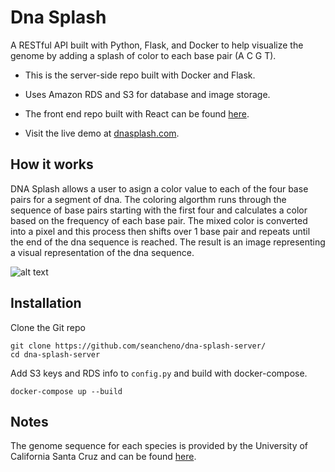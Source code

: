 # Dna Splash 

A RESTful API built with Python, Flask, and Docker to help visualize the genome by adding a splash of color to each base pair (A C G T). 

* This is the server-side repo built with Docker and Flask. 

* Uses Amazon RDS and S3 for database and image storage.

* The front end repo built with React can be found [here](https://github.com/seancheno/dna-splash-client).

* Visit the live demo at [dnasplash.com](https://dnasplash.com).


## How it works 

DNA Splash allows a user to asign a color value to each of the four base pairs for a segment of dna. The coloring algorthm runs through the sequence of base pairs starting with the first four and calculates a color based on the frequency of each base pair. The mixed color is converted into a pixel and this process then shifts over 1 base pair and repeats until the end of the dna sequence is reached. The result is an image representing a visual representation of the dna sequence.

![alt text](http://dnasplash.com/images/diagram1.jpg)


## Installation

Clone the Git repo

    git clone https://github.com/seancheno/dna-splash-server/
    cd dna-splash-server
    
Add S3 keys and RDS info to `config.py` and build with docker-compose.

    docker-compose up --build
       

## Notes

The genome sequence for each species is provided by the University of California Santa Cruz and can be found [here](http://hgdownload.cse.ucsc.edu/downloads.html).